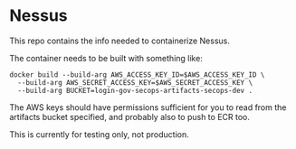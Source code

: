 # Nessus

This repo contains the info needed to containerize Nessus.

The container needs to be built with something like:
```
docker build --build-arg AWS_ACCESS_KEY_ID=$AWS_ACCESS_KEY_ID \
  --build-arg AWS_SECRET_ACCESS_KEY=$AWS_SECRET_ACCESS_KEY \
  --build-arg BUCKET=login-gov-secops-artifacts-secops-dev .
```

The AWS keys should have permissions sufficient for you to read from the artifacts bucket specified,
and probably also to push to ECR too.

This is currently for testing only, not production.
